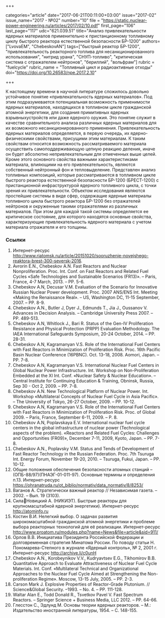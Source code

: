 +++

categories="article"
date="2017-06-21T00:11:00+03:00"
issue="2017-02"
issue_name="2017 - №02"
number="10"
file = "https://static.nuclear-power-engineering.ru/articles/2017/02/10.pdf"
first_page="106"
last_page="117"
udc="621.039.51"
title="Анализ привлекательности ядерных материалов применительно к пристанционному топливному циклу быстрого реактора естественной безопасности БР-1200"
authors=["LvovaEM", "ChebeskovAN"]
tags=["быстрый реактор БР-1200", "привлекательность реакторного топлива для несанкционированного использования", "нитрид урана", "СНУП-топливо", "критическая система с отражателем нейтронов", "бериллий", "вольфрам"]
rubric = "fuelcycle"
rubric_name = "Топливный цикл и радиоактивные отходы"
doi="https://doi.org/10.26583/npe.2017.2.10"

+++

К настоящему времени в научной литературе сложилось довольно устойчивое понятие «привлекательность ядерных материалов». Под этим подразумевается потенциальная возможность применимости ядерных материалов, находящихся в топливном цикле гражданской атомной энергетики, для создания примитивных ядерных взрывныхустройств или даже ядерного оружия. Это понятие служит в качестве сравнительного анализа различных ядерных материалов для их возможного несанкционированного применения. Привлекательность ядерных материалов определяется, в первую очередь, их ядерно-физическими свойствами, присущими этим материалам. К таким свойствам относится возможность рассматриваемого материала осуществить самоподдерживающую цепную реакцию деления, иначе он будет абсолютно непривлекательным для отмеченных выше целей. Кроме этого основного свойства важными характеристиками материала, влияющими на его привлекательность, являются собственный нейтронный фон и тепловыделение. Представлен анализ топливных композиций, которые рассматриваются в топливном цикле быстрого реактора естественной безопасности БР-1200 (БРЕСТ-1200) с пристанционной инфраструктурой ядерного топливного цикла, с точки зрения их привлекательности. Объектом исследования являются простейшие системы в виде сфер, содержащие ядерные материалы топливного цикла быстрого реактора БР-1200 без отражателей нейтронов и окруженные такими отражателями из различных материалов. При этом для каждой такой системы определяется ее критическое состояние, для которого находятся основные свойства, характеризующие привлекательность ядерного материала с учетом материала отражателя и его толщины.

### Ссылки

1. Интернет-ресурс http://www.riatomsk.ru/article/20151020/sooruzhenie-novejshego-reaktora-brest-300-seversk-2016.
2. Avrorin E.N., Chebeskov A.N. Fast Reactors and Nuclear Nonproliferation. Proc. Int. Conf. on Fast Reactors and Related Fuel Cycles «Safe Technologies and Sustainable Scenarios (FR13)». – Paris, France, 4-7 March, 2013. – PP. 5-6.
3. Chebeskov A.N, Decusar V.M. Evaluation of the Scenario for Innovative Russian Nuclear Power development. Proc. 2007 ANS/ENS Int. Meeting «Making the Renaissance Real». – US, Washington DC, 11-15 September, 2007. – PP. 8-9.
4. Chebeskov A.N., Butler J, Dyer J., Edmunds T., Jia J., Oussanov V. Advances in Decision Analysis. – Cambridge University Press 2007. – PP. 489-513.
5. Chebeskov A.N, Whitlock J., Bari R. Status of the Gen-IV Proliferation Resistance and Physical Protection (PRPP) Evaluation Methodology. The IAEA International Safeguards Symposium, 20-24 October, 2014. – PP. 28-31.
6. Chebeskov A.N, Kagramanyan V.S. Role of the International Fuel Centers with Fast Reactors in Minimization of Proliferation Risk. Proc. 16th Pacific Basin Nuclear Conference (16PBNC). Oct. 13-18, 2008. Aomori, Japan. – PP. 7-8.
7. Chebeskov A.N, Kagramanyan V.S. International Nuclear Fuel Centers in Global Nuclear Power Infrastructure. Int. Workshop on Non-Proliferation Embedded at the XI Int. Conf. «Nuclear Safety & Nuclear Education». – Central Institute for Continuing Education & Training, Obninsk, Russia, Sep 30 - Oct 2, 2009. – PP. 7-8.
8. Chebeskov A.N. New Technological Platform of Nuclear Power. Int. Workshop «Multilateral Concepts of Nuclear Fuel Cycle in Asia Pacific». – The University of Tokyo, 26-27 October, 2009. – PP. 10-12.
9. Chebeskov A.N, Kagramanyan V.S. Role of the International Fuel Centers with Fast Reactors in Minimization of Proliferation Risk. Proc. of Global 2009. – Paris, France, September 6-11, 2009. – P. 8.
10. Chebeskov A.N, Poplavskaya E.V. International nuclear fuel cycle centers in the global infrastructure of nuclear power (Technological aspects of the problem). «Reactors and Related Fuel Cycles: Challenges and Opportunities (FR09)», December 7-11, 2009, Kyoto, Japan. – PP. 7-8.
11. Chebeskov A.N., Poplavsky V.M. Status and Tends of Development of Fast Reactor Technology in the Russian Federation. Proc. 7th Tsuruga Int. Energy Forum, November 19-20, 2010. – Tsuruga, Fukui, Japan. – PP. 10-12.
12. Общие положения обеспечения безопасности атомных станций – (ОПБ-88/97)(ПНАЭГ-01-011-97). Основные термины и определения п.13. Интернет-ресурс https://ohranatruda.ru/ot_biblio/normativ/data_normativ/8/8253/
13. Ваганов А. Стратегически важный реактор // Независимая газета. – 2002. – Вып. 19 (3103).
14. СилаНовицкий А. (НИКИЭТ). Быстрые реакторы для крупномасштабной ядерной энергетики). Интернет-ресурс http://atominfo.ru
15. Костин В.И. Нелегкий выбор. О задачах развития широкомасштабной гражданской атомной энергетики и проблеме выбора реакторных технологий для её реализации. Интернет-ресурс http://www.proatom.ru/modules.php?name=News&file=article&sid=911/
16. Орлов В.В. Инициатива Президента Российской Федерации и долговременная стратегия Минатома России. По поводу статьи Н. Пономарева-Степного в журнале «Ядерный контроль», № 2, 2001 г. Интернет-ресурс http://archive.li/c0unH
17. Chebeskov A.N., Korobeynikov V.V., Kudryavtsev E.G., Tikhomirov B.B. Quantitative Approach to Evaluate Attractiveness of Nuclear Fuel Cycle Materials. Int. Conf. «Multilateral Technical and Organizational Approaches to the Nuclear Fuel Cycle Aimed at Strengthening the Non-proliferation Regime». Moscow, 13-15 July, 2005. – PP. 2-3.
18. Carson Mark J. Explosive Properties of Reactor-Grade Plutonium. // Science&Global Security. –1993. – No. 4. – PP. 111-128.
19. Waltar Alan E., Todd Donald R., Tsvetkov Pavel V. Fast Spectrum Reactors. – Springer Science + Business Media, LLC 2012. – PP. 64-66.
20. Глесстон С., Эдлунд М. Основы теории ядерных реакторов. – М.: Издательство иностранной литературы, 1954. – С. 148-155.